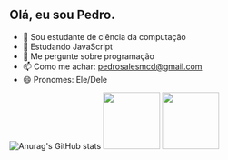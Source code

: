 ## Olá, eu sou Pedro.

- 🔭 Sou estudante de ciência da computação
- 🌱 Estudando JavaScript
- 💬 Me pergunte sobre programação
- 📫 Como me achar: pedrosalesmcd@gmail.com
- 😄 Pronomes: Ele/Dele 

![Anurag's GitHub stats](https://github-readme-stats.vercel.app/api?username=anuraghazra&show_icons=true&theme=transparent)
 <img src="https://cdn.jsdelivr.net/gh/devicons/devicon@latest/icons/javascript/javascript-original.svg" width="100" height="100"/>
 <img src="https://cdn.jsdelivr.net/gh/devicons/devicon@latest/icons/cplusplus/cplusplus-original.svg" width="100" height="100"/>
                    


##
